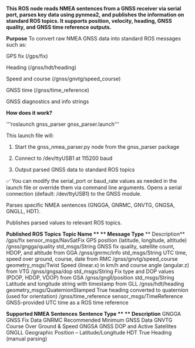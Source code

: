 **This ROS node reads NMEA sentences from a GNSS receiver via serial port, parses key data using pynmea2, and publishes the information on standard ROS topics. It supports position, velocity, heading, GNSS quality, and GNSS time reference outputs.**

**Purpose**
To convert raw NMEA GNSS data into standard ROS messages such as:

GPS fix (/gps/fix)

Heading (/gnss/hdt/heading)

Speed and course (/gnss/gnvtg/speed_course)

GNSS time (/gnss/time_reference)

GNSS diagnostics and info strings

**How does it work?**

'''roslaunch gnss_parser gnss_parser.launch'''

This launch file will:

1.  Start the gnss_nmea_parser.py node from the gnss_parser package

2.  Connect to /dev/ttyUSB1 at 115200 baud

3.  Output parsed GNSS data to standard ROS topics

✅ You can modify the serial_port or baud_rate values as needed in the launch file or override them via command line arguments.
Opens a serial connection (default: /dev/ttyUSB1) to the GNSS module.

Parses specific NMEA sentences (GNGGA, GNRMC, GNVTG, GNGSA, GNGLL, HDT).

Publishes parsed values to relevant ROS topics.


**Published ROS Topics**
**Topic Name	**                     ** Message Type**	                                   ** Description**
/gps/fix	                    sensor_msgs/NavSatFix	                    GPS position (latitude, longitude, altitude)
/gnss/gngga/quality	          std_msgs/String	                          GNSS fix quality, satellite count, HDOP, and altitude from GGA
/gnss/gnrmc/info	            std_msgs/String	                          UTC time, speed over ground, course, date from RMC
/gnss/gnvtg/speed_course	    geometry_msgs/Twist	                      Speed (linear.x) in km/h and course angle (angular.z) from VTG
/gnss/gngsa/dop	              std_msgs/String	                          Fix type and DOP values (PDOP, HDOP, VDOP) from GSA
/gnss/gngll/position	        std_msgs/String	                          Latitude and longitude string with timestamp from GLL
/gnss/hdt/heading	            geometry_msgs/QuaternionStamped	          True heading converted to quaternion (used for orientation)
/gnss/time_reference	        sensor_msgs/TimeReference	                GNSS-provided UTC time as a ROS time reference

**Supported NMEA Sentences**
**Sentence Type	**   ** Description**
GNGGA	            GNSS Fix Data
GNRMC	            Recommended Minimum GNSS Data
GNVTG	            Course Over Ground & Speed
GNGSA	            GNSS DOP and Active Satellites
GNGLL	            Geographic Position – Latitude/Longitude
HDT	              True Heading (manual parsing)

